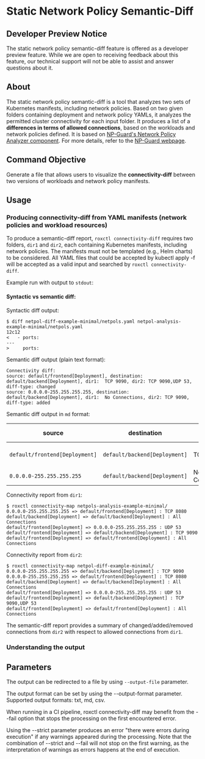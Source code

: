 # Static Network Policy Semantic-Diff

## Developer Preview Notice
The static network policy semantic-diff feature is offered as a developer preview feature.
While we are open to receiving feedback about this feature, our technical support will not be able to assist and answer questions about it.

## About

The static network policy semantic-diff is a tool that analyzes two sets of Kubernetes manifests, including network policies.
Based on two given folders containing deployment and network policy YAMLs, it analyzes the permitted cluster connectivity for each input folder.
It produces a list of a **differences in terms of allowed connections**, based on the workloads and network policies defined.
It is based on [NP-Guard's Network Policy Analyzer component](https://github.com/np-guard/netpol-analyzer). For more details, refer to the [NP-Guard webpage](https://np-guard.github.io/).


## Command Objective

Generate a file that allows users to visualize the **connectivity-diff** between two versions of workloads and network policy manifests. 

## Usage

### Producing connectivity-diff from YAML manifests (network policies and workload resources)

To produce a semantic-diff report, `roxctl connectivity-diff` requires two folders, `dir1` and `dir2`, each containing Kubernetes manifests, including network policies.
The manifests must not be templated (e.g., Helm charts) to be considered. All YAML files that could be accepted by kubectl apply -f will be accepted as a valid input and searched by `roxctl connectivity-diff`.


Example run with output to `stdout`: 



#### Syntactic vs semantic diff: 

Syntactic diff output:
```
$ diff netpol-diff-example-minimal/netpols.yaml netpol-analysis-example-minimal/netpols.yaml
12c12
<   - ports:
---
>     ports:
```

Semantic diff output (plain text format):

```
Connectivity diff:
source: default/frontend[Deployment], destination: default/backend[Deployment], dir1:  TCP 9090, dir2: TCP 9090,UDP 53, diff-type: changed
source: 0.0.0.0-255.255.255.255, destination: default/backend[Deployment], dir1:  No Connections, dir2: TCP 9090, diff-type: added
```

Semantic diff output in `md` format:

| source | destination | dir1 | dir2 | diff-type |
|--------|-------------|------|------|-----------|
| `default/frontend[Deployment]` | `default/backend[Deployment]` | TCP 9090 | TCP 9090,UDP 53 | changed |
| `0.0.0.0-255.255.255.255` | `default/backend[Deployment]` | No Connections | TCP 9090 | added |


Connectivity report from `dir1`:
```
$ roxctl connectivity-map netpols-analysis-example-minimal/
0.0.0.0-255.255.255.255 => default/frontend[Deployment] : TCP 8080
default/backend[Deployment] => default/backend[Deployment] : All Connections
default/frontend[Deployment] => 0.0.0.0-255.255.255.255 : UDP 53
default/frontend[Deployment] => default/backend[Deployment] : TCP 9090
default/frontend[Deployment] => default/frontend[Deployment] : All Connections
```

Connectivity report from `dir2`:
```
$ roxctl connectivity-map netpol-diff-example-minimal/
0.0.0.0-255.255.255.255 => default/backend[Deployment] : TCP 9090
0.0.0.0-255.255.255.255 => default/frontend[Deployment] : TCP 8080
default/backend[Deployment] => default/backend[Deployment] : All Connections
default/frontend[Deployment] => 0.0.0.0-255.255.255.255 : UDP 53
default/frontend[Deployment] => default/backend[Deployment] : TCP 9090,UDP 53
default/frontend[Deployment] => default/frontend[Deployment] : All Connections
```

The semantic-diff report provides a summary of changed/added/removed connections from `dir2` with respect to allowed connections from `dir1`.


### Understanding the output


## Parameters

The output can be redirected to a file by using `--output-file` parameter.

The output format can be set by using the --output-format parameter. Supported output formats: txt, md, csv. 

When running in a CI pipeline, roxctl connectivity-diff may benefit from the --fail option that stops the processing on the first encountered error.

Using the --strict parameter produces an error "there were errors during execution" if any warnings appeared during the processing. Note that the combination of --strict and --fail will not stop on the first warning, as the interpretation of warnings as errors happens at the end of execution.


